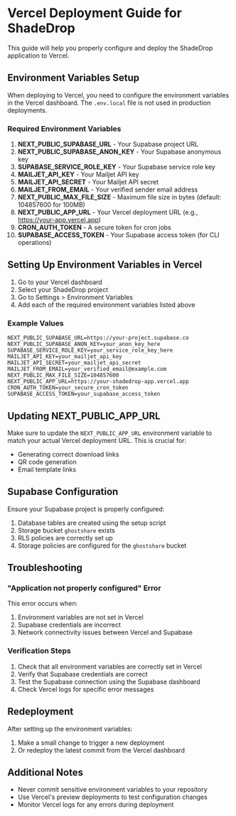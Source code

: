 # Vercel Deployment Guide for ShadeDrop

This guide will help you properly configure and deploy the ShadeDrop application to Vercel.

## Environment Variables Setup

When deploying to Vercel, you need to configure the environment variables in the Vercel dashboard. The `.env.local` file is not used in production deployments.

### Required Environment Variables

1. **NEXT_PUBLIC_SUPABASE_URL** - Your Supabase project URL
2. **NEXT_PUBLIC_SUPABASE_ANON_KEY** - Your Supabase anonymous key
3. **SUPABASE_SERVICE_ROLE_KEY** - Your Supabase service role key
4. **MAILJET_API_KEY** - Your Mailjet API key
5. **MAILJET_API_SECRET** - Your Mailjet API secret
6. **MAILJET_FROM_EMAIL** - Your verified sender email address
7. **NEXT_PUBLIC_MAX_FILE_SIZE** - Maximum file size in bytes (default: 104857600 for 100MB)
8. **NEXT_PUBLIC_APP_URL** - Your Vercel deployment URL (e.g., https://your-app.vercel.app)
9. **CRON_AUTH_TOKEN** - A secure token for cron jobs
10. **SUPABASE_ACCESS_TOKEN** - Your Supabase access token (for CLI operations)

## Setting Up Environment Variables in Vercel

1. Go to your Vercel dashboard
2. Select your ShadeDrop project
3. Go to Settings > Environment Variables
4. Add each of the required environment variables listed above

### Example Values

```
NEXT_PUBLIC_SUPABASE_URL=https://your-project.supabase.co
NEXT_PUBLIC_SUPABASE_ANON_KEY=your_anon_key_here
SUPABASE_SERVICE_ROLE_KEY=your_service_role_key_here
MAILJET_API_KEY=your_mailjet_api_key
MAILJET_API_SECRET=your_mailjet_api_secret
MAILJET_FROM_EMAIL=your_verified_email@example.com
NEXT_PUBLIC_MAX_FILE_SIZE=104857600
NEXT_PUBLIC_APP_URL=https://your-shadedrop-app.vercel.app
CRON_AUTH_TOKEN=your_secure_cron_token
SUPABASE_ACCESS_TOKEN=your_supabase_access_token
```

## Updating NEXT_PUBLIC_APP_URL

Make sure to update the `NEXT_PUBLIC_APP_URL` environment variable to match your actual Vercel deployment URL. This is crucial for:
- Generating correct download links
- QR code generation
- Email template links

## Supabase Configuration

Ensure your Supabase project is properly configured:

1. Database tables are created using the setup script
2. Storage bucket `ghostshare` exists
3. RLS policies are correctly set up
4. Storage policies are configured for the `ghostshare` bucket

## Troubleshooting

### "Application not properly configured" Error

This error occurs when:
1. Environment variables are not set in Vercel
2. Supabase credentials are incorrect
3. Network connectivity issues between Vercel and Supabase

### Verification Steps

1. Check that all environment variables are correctly set in Vercel
2. Verify that Supabase credentials are correct
3. Test the Supabase connection using the Supabase dashboard
4. Check Vercel logs for specific error messages

## Redeployment

After setting up the environment variables:
1. Make a small change to trigger a new deployment
2. Or redeploy the latest commit from the Vercel dashboard

## Additional Notes

- Never commit sensitive environment variables to your repository
- Use Vercel's preview deployments to test configuration changes
- Monitor Vercel logs for any errors during deployment
